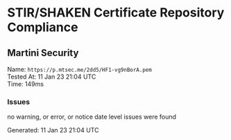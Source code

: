 # STIR/SHAKEN Certificate Repository Compliance

## Martini Security

Name: `https://p.mtsec.me/2dd5/HF1-vg9nBorA.pem`\
Tested At: 11 Jan 23 21:04 UTC\
Time: 149ms

### Issues

no warning, or error, or notice date level issues were found

Generated: 11 Jan 23 21:04 UTC